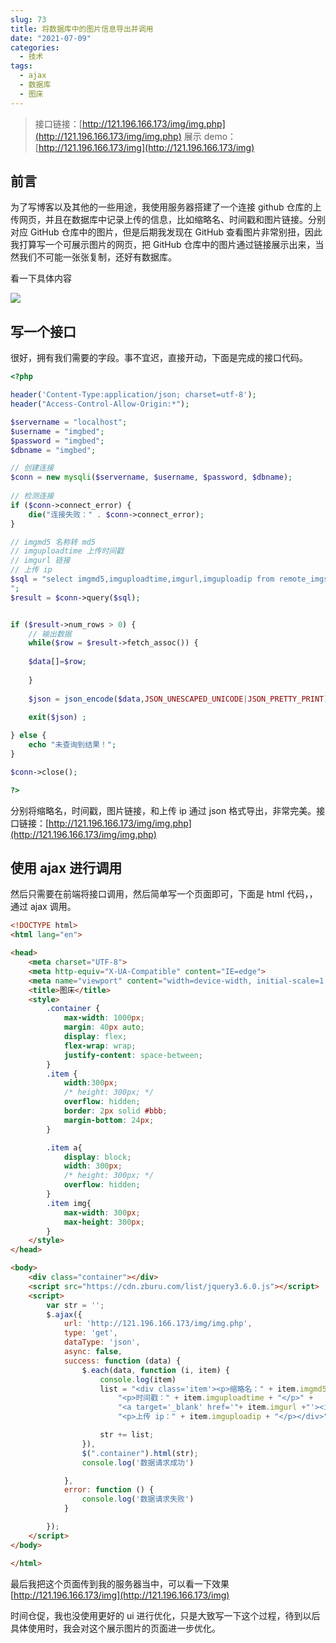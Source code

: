 ```yaml
---
slug: 73
title: 将数据库中的图片信息导出并调用
date: "2021-07-09"
categories: 
  - 技术
tags: 
  - ajax
  - 数据库
  - 图床
---
```






>接口链接：[http://121.196.166.173/img/img.php](http://121.196.166.173/img/img.php)
>展示 demo：[http://121.196.166.173/img](http://121.196.166.173/img)

## 前言

为了写博客以及其他的一些用途，我使用服务器搭建了一个连接 github 仓库的上传网页，并且在数据库中记录上传的信息，比如缩略名、时间戳和图片链接。分别对应 GitHub 仓库中的图片，但是后期我发现在 GitHub 查看图片非常别扭，因此我打算写一个可展示图片的网页，把 GitHub 仓库中的图片通过链接展示出来，当然我们不可能一张张复制，还好有数据库。

看一下具体内容

![](https://imgurl.zishu.me/images/old/2021/07/09/ca83cb18747714715f949f90931ec4c4.png)

## 写一个接口

很好，拥有我们需要的字段。事不宜迟，直接开动，下面是完成的接口代码。

```php
<?php

header('Content-Type:application/json; charset=utf-8');
header("Access-Control-Allow-Origin:*");

$servername = "localhost";
$username = "imgbed";
$password = "imgbed";
$dbname = "imgbed";

// 创建连接
$conn = new mysqli($servername, $username, $password, $dbname);
 
// 检测连接
if ($conn->connect_error) {
    die("连接失败：" . $conn->connect_error);
}

// imgmd5 名称转 md5
// imguploadtime 上传时间戳
// imgurl 链接
// 上传 ip
$sql = "select imgmd5,imguploadtime,imgurl,imguploadip from remote_imgs
";
$result = $conn->query($sql);


if ($result->num_rows > 0) {
    // 输出数据
    while($row = $result->fetch_assoc()) {
        
    $data[]=$row;
    
    }
    
    $json = json_encode($data,JSON_UNESCAPED_UNICODE|JSON_PRETTY_PRINT);//把数据转换为 JSON 数据。
    
    exit($json) ;

} else {
    echo "未查询到结果！";
}

$conn->close();

?>
```

分别将缩略名，时间戳，图片链接，和上传 ip 通过 json 格式导出，非常完美。接口链接：[http://121.196.166.173/img/img.php](http://121.196.166.173/img/img.php)

## 使用 ajax 进行调用

然后只需要在前端将接口调用，然后简单写一个页面即可，下面是 html 代码，，通过 ajax 调用。

```html
<!DOCTYPE html>
<html lang="en">

<head>
    <meta charset="UTF-8">
    <meta http-equiv="X-UA-Compatible" content="IE=edge">
    <meta name="viewport" content="width=device-width, initial-scale=1.0">
    <title>图床</title>
    <style>
        .container {
            max-width: 1000px;
            margin: 40px auto;
            display: flex;
            flex-wrap: wrap;
            justify-content: space-between;
        }
        .item {
            width:300px;
            /* height: 300px; */
            overflow: hidden;
            border: 2px solid #bbb;
            margin-bottom: 24px;
        }

        .item a{
            display: block;
            width: 300px;
            /* height: 300px; */
            overflow: hidden;
        }
        .item img{
            max-width: 300px;
            max-height: 300px;
        }
    </style>
</head>

<body>
    <div class="container"></div>
    <script src="https://cdn.zburu.com/list/jquery3.6.0.js"></script>
    <script>
        var str = '';
        $.ajax({
            url: 'http://121.196.166.173/img/img.php',
            type: 'get',
            dataType: 'json',
            async: false,
            success: function (data) {
                $.each(data, function (i, item) {
                    console.log(item)
                    list = "<div class='item'><p>缩略名：" + item.imgmd5 + "</p>" +
                        "<p>时间戳：" + item.imguploadtime + "</p>" +
                        "<a target='_blank' href='"+ item.imgurl +"'><img src='" + item.imgurl + "'></a>" +
                        "<p>上传 ip：" + item.imguploadip + "</p></div>"

                    str += list;
                }),
                $(".container").html(str);
                console.log('数据请求成功')

            },
            error: function () {
                console.log('数据请求失败')
            }

        });
    </script>
</body>

</html>
```

最后我把这个页面传到我的服务器当中，可以看一下效果 [http://121.196.166.173/img](http://121.196.166.173/img)

时间仓促，我也没使用更好的 ui 进行优化，只是大致写一下这个过程，待到以后具体使用时，我会对这个展示图片的页面进一步优化。